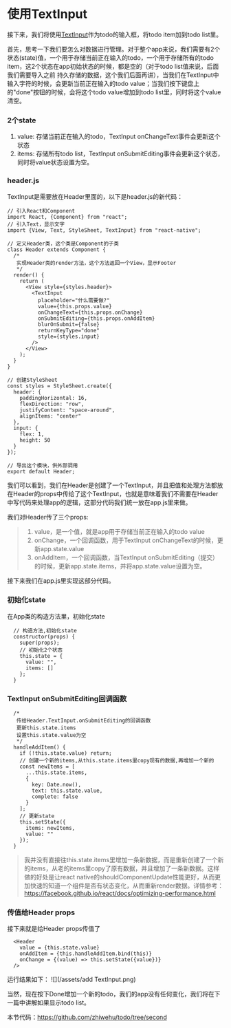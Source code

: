 # 使用TextInput

接下来，我们将使用[TextInput](https://facebook.github.io/react-native/docs/textinput.html)作为todo的输入框，将todo item加到todo list里。

首先，思考一下我们要怎么对数据进行管理。对于整个app来说，我们需要有2个状态(state)值，一个用于存储当前正在输入的todo，一个用于存储所有的todo item，这2个状态在app初始状态的时候，都是空的（对于todo list值来说，后面我们需要导入之前 持久存储的数据，这个我们后面再讲），当我们在TextInput中输入字符的时候，会更新当前正在输入的todo value；当我们按下键盘上的"done"按钮的时候，会将这个todo value增加到todo list里，同时将这个value清空。

### 2个state
1. value: 存储当前正在输入的todo，TextInput onChangeText事件会更新这个状态
2. items: 存储所有todo list，TextInput onSubmitEditing事件会更新这个状态，同时将value状态设置为空。

### header.js
TextInput是需要放在Header里面的，以下是header.js的新代码：

```
// 引入React和Component
import React, {Component} from "react";
// 引入Text，显示文字
import {View, Text, StyleSheet, TextInput} from "react-native";

// 定义Header类，这个类是Component的子类
class Header extends Component {
  /*
   实现Header类的render方法，这个方法返回一个View，显示Footer
   */
  render() {
    return (
      <View style={styles.header}>
        <TextInput
          placeholder="什么需要做?"
          value={this.props.value}
          onChangeText={this.props.onChange}
          onSubmitEditing={this.props.onAddItem}
          blurOnSubmit={false}
          returnKeyType="done"
          style={styles.input}
        />
      </View>
    );
  }
}

// 创建StyleSheet
const styles = StyleSheet.create({
  header: {
    paddingHorizontal: 16,
    flexDirection: "row",
    justifyContent: "space-around",
    alignItems: "center"
  },
  input: {
    flex: 1,
    height: 50
  }
});

// 导出这个模块，供外部调用
export default Header;

```
我们可以看到，我们在Header是创建了一个TextInput，并且把值和处理方法都放在Header的props中传给了这个TextInput，也就是意味着我们不需要在Header中写代码来处理app的逻辑，这部分代码我们统一放在app.js里来做。

我们对Header传了三个props:
> 1. value，是一个值，就是app用于存储当前正在输入的todo value
> 2. onChange，一个回调函数，用于TextInput onChangeText的时候，更新app.state.value
> 3. onAddItem，一个回调函数，当TextInput onSubmitEditing（提交）的时候，更新app.state.items，并将app.state.value设置为空。

接下来我们在app.js里实现这部分代码。

### 初始化state

在App类的构造方法里，初始化state

```
  // 构造方法,初始化state
  constructor(props) {
    super(props);
    // 初始化2个状态
    this.state = {
      value: "",
      items: []
    };
  }
```

### TextInput onSubmitEditing回调函数
```
  /*
   传给Header.TextInput.onSubmitEditing的回调函数
   更新this.state.items
   设置this.state.value为空
   */
  handleAddItem() {
    if (!this.state.value) return;
    // 创建一个新的items,从this.state.items里copy现有的数据,再增加一个新的
    const newItems = [
      ...this.state.items,
      {
        key: Date.now(),
        text: this.state.value,
        complete: false
      }
    ];
    // 更新state
    this.setState({
      items: newItems,
      value: ""
    });
  }
```

> 我并没有直接往this.state.items里增加一条新数据，而是重新创建了一个新的items，从老的items里copy了原有数据，并且增加了一条新数据。这样做的好处是让react native的shouldComponentUpdate性能更好，从而更加快速的知道一个组件是否有状态变化，从而重新render数据。详情参考：https://facebook.github.io/react/docs/optimizing-performance.html

### 传值给Header props
接下来就是给Header props传值了
```
  <Header
    value = {this.state.value}
    onAddItem = {this.handleAddItem.bind(this)}
    onChange = {(value) => this.setState({value})}
  />
```
运行结果如下：
![](/assets/add TextInput.png)

当然，现在按下Done增加一个新的todo，我们的app没有任何变化，我们将在下一篇中讲解如果显示todo list。

本节代码：https://github.com/zhiwehu/todo/tree/second


